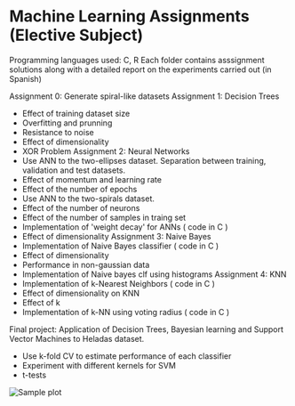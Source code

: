 # Machine Learning Assignments (Elective Subject)

Programming languages used: C, R
Each folder contains asssignment solutions along with a detailed report on the experiments carried out (in Spanish)

Assignment 0: Generate spiral-like datasets
Assignment 1: Decision Trees
 - Effect of training dataset size
 - Overfitting and prunning
 - Resistance to noise
 - Effect of dimensionality
 - XOR Problem
Assignment 2: Neural Networks
 - Use ANN to the two-ellipses dataset. Separation between training, validation and test datasets.
 - Effect of momentum and learning rate
 - Effect of the number of epochs
 - Use ANN to the two-spirals dataset.
 - Effect of the number of neurons
 - Effect of the number of samples in traing set
 - Implementation of 'weight decay' for ANNs ( code in C )
 - Effect of dimensionality
Assignment 3: Naive Bayes
 - Implementation of Naive Bayes classifier ( code in C )
 - Effect of dimensionality
 - Performance in non-gaussian data
 - Implementation of Naive bayes clf using histograms
Assignment 4: KNN
 - Implementation of k-Nearest Neighbors ( code in C )
 - Effect of dimensionality on KNN
 - Effect of k
 - Implementation of k-NN using voting radius ( code in C )
 
Final project: Application of Decision Trees, Bayesian learning and Support Vector Machines to Heladas dataset.
- Use k-fold CV to estimate performance of each classifier
- Experiment with different kernels for SVM
- t-tests

![Sample plot](https://i.ibb.co/GRjTfg2/tmp.png)

